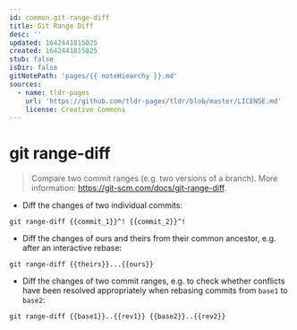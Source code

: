 ```yaml
---
id: common.git-range-diff
title: Git Range Diff
desc: ''
updated: 1642441815025
created: 1642441815025
stub: false
isDir: false
gitNotePath: 'pages/{{ noteHiearchy }}.md'
sources:
  - name: tldr-pages
    url: 'https://github.com/tldr-pages/tldr/blob/master/LICENSE.md'
    license: Creative Commons
---
```

# git range-diff

> Compare two commit ranges (e.g. two versions of a branch).
> More information: <https://git-scm.com/docs/git-range-diff>.

- Diff the changes of two individual commits:

`git range-diff {{commit_1}}^! {{commit_2}}^!`

- Diff the changes of ours and theirs from their common ancestor, e.g. after an interactive rebase:

`git range-diff {{theirs}}...{{ours}}`

- Diff the changes of two commit ranges, e.g. to check whether conflicts have been resolved appropriately when rebasing commits from `base1` to `base2`:

`git range-diff {{base1}}..{{rev1}} {{base2}}..{{rev2}}`

